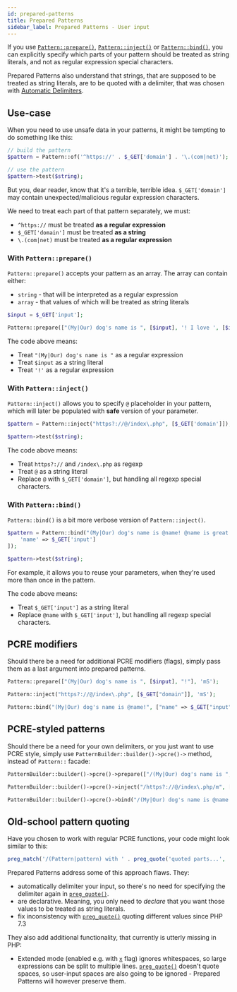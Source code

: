```yaml
---
id: prepared-patterns
title: Prepared Patterns
sidebar_label: Prepared Patterns - User input
---
```


If you use [`Pattern::prepare()`], [`Pattern::inject()`] or [`Pattern::bind()`], you can explicitly specify which parts of your pattern 
should be treated as string literals, and not as regular expression special characters.

Prepared Patterns also understand that strings, that are supposed to be treated as string literals, are to be 
quoted with a delimiter, that was chosen with [Automatic Delimiters](delimiters.mdx).

## Use-case

When you need to use unsafe data in your patterns, it might be tempting to do something like this:

```php
// build the pattern
$pattern = Pattern::of('^https://' . $_GET['domain'] . '\.(com|net)');

// use the pattern
$pattern->test($string);
```

But you, dear reader, know that it's a terrible, terrible idea. `$_GET['domain']` may contain 
unexpected/malicious regular expression characters.

We need to treat each part of that pattern separately, we must:
 - `^https://` must be treated **as a regular expression**
 - `$_GET['domain']` must be treated **as a string**
 - `\.(com|net)` must be treated **as a regular expression** 

### With `Pattern::prepare()`

`Pattern::prepare()` accepts your pattern as an array. The array can contain either:

- `string` - that will be interpreted as a regular expression
- `array` - that values of which will be treated as string literals

```php
$input = $_GET['input'];

Pattern::prepare(["(My|Our) dog's name is ", [$input], '! I love ', [$input]]);
```

The code above means:

- Treat `"(My|Our) dog's name is "` as a regular expression
- Treat `$input` as a string literal
- Treat `'!'` as a regular expression

### With `Pattern::inject()`

`Pattern::inject()` allows you to specify `@` placeholder in your pattern, which
will later be populated with **safe** version of your parameter.

```php
$pattern = Pattern::inject("https?://@/index\.php", [$_GET['domain']]);

$pattern->test($string);
```

The code above means:

- Treat `https?://` and `/index\.php` as regexp
- Treat `@` as a string literal
- Replace `@` with `$_GET['domain']`, but handling all regexp special characters.

### With `Pattern::bind()`

`Pattern::bind()` is a bit more verbose version of `Pattern::inject()`.

```php
$pattern = Pattern::bind("(My|Our) dog's name is @name! @name is great!", [
    'name' => $_GET['input']
]);

$pattern->test($string);
```

For example, it allows you to reuse your parameters, when they're used more than once in the pattern.

The code above means:

- Treat `$_GET['input']` as a string literal
- Replace `@name` with `$_GET['input']`, but handling all regexp special characters.

## PCRE modifiers

Should there be a need for additional PCRE modifiers (flags), simply pass them as a last argument into prepared patterns.

```php
Pattern::prepare(["(My|Our) dog's name is ", [$input], "!"], 'mS');
```
```php
Pattern::inject("https?://@/index\.php", [$_GET["domain"]], 'mS');
```
```php
Pattern::bind("(My|Our) dog's name is @name!", ["name" => $_GET["input"]], 'mS');
```

## PCRE-styled patterns

Should there be a need for your own delimiters, or you just want to use PCRE style, simply use
`PatternBuilder::builder()->pcre()->` method, instead of `Pattern::` facade:

```php
PatternBuilder::builder()->pcre()->prepare(["/(My|Our) dog's name is ", [$input], "!/m"], 'S');
```
```php
PatternBuilder::builder()->pcre()->inject("/https?://@/index\.php/m", [$_GET["domain"]], 'S');
```
```php
PatternBuilder::builder()->pcre()->bind("/(My|Our) dog's name is @name!/m", ["name" => $name], 'S');
```

## Old-school pattern quoting

Have you chosen to work with regular PCRE functions, your code might look similar to this:

```php
preg_match('/(Pattern|pattern) with ' . preg_quote('quoted parts...', '/') . ' is ugly/');
```

Prepared Patterns address some of this approach flaws. They:

- automatically delimiter your input, so there's no need for specifying the delimiter again in [`preg_quote()`].
- are declarative. Meaning, you only need to _declare_ that you want those values to be treated as string literals.
- fix inconsistency with [`preg_quote()`] quoting different values since PHP 7.3

They also add additional functionality, that currently is utterly missing in PHP:

- Extended mode (enabled e.g. with [`x`] flag) ignores whitespaces, so large expressions can be split to multiple lines. [`preg_quote()`] 
  doesn't quote spaces, so user-input spaces are also going to be ignored - Prepared Patterns will however preserve them.

[`preg_quote()`]: https://www.php.net/manual/en/function.preg-quote.php
[`Pattern::prepare()`]: prepared-patterns.md#with-patternprepare
[`Pattern::inject()`]: prepared-patterns.md#with-patterninject
[`Pattern::bind()`]: prepared-patterns.md#with-patternbind

[`x`]: https://www.php.net/manual/en/reference.pcre.pattern.modifiers.php
